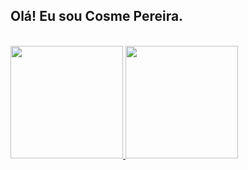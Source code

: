 
## Olá! Eu sou Cosme Pereira.
<div style="display: inline_block"><br>
<div>
<a href="https://github.com/Cosme1984">
<img height="180em" src="https://github-readme-stats.vercel.app/api/top-langs/?username=https://github.com/Cosme1984&layout=compact&langs_count=7&theme=dracula"/>
<img height="180em" src="https://github-readme-stats.vercel.app/api?username=https://github.com/Cosme1984&show_icons=true&theme=dracula&include_all_commits=true&count_private=true"/>
</div>
